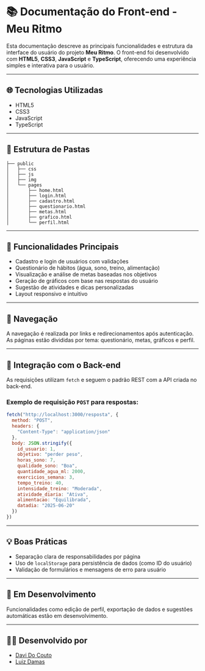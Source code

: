 # 📚 Documentação do Front-end - Meu Ritmo

Esta documentação descreve as principais funcionalidades e estrutura da interface do usuário do projeto **Meu Ritmo**. O front-end foi desenvolvido com **HTML5**, **CSS3**, **JavaScript** e **TypeScript**, oferecendo uma experiência simples e interativa para o usuário.

---

## 🌐 Tecnologias Utilizadas

* HTML5
* CSS3
* JavaScript
* TypeScript

---

## 🧭 Estrutura de Pastas

```
├── public
│   ├── css
│   ├── js
│   ├── img
│   └── pages
│       ├── home.html
│       ├── login.html
│       ├── cadastro.html
│       ├── questionario.html
│       ├── metas.html
│       ├── grafico.html
│       └── perfil.html
```

---

## 📌 Funcionalidades Principais

* Cadastro e login de usuários com validações
* Questionário de hábitos (água, sono, treino, alimentação)
* Visualização e análise de metas baseadas nos objetivos
* Geração de gráficos com base nas respostas do usuário
* Sugestão de atividades e dicas personalizadas
* Layout responsivo e intuitivo

---

## 🎨 Navegação

A navegação é realizada por links e redirecionamentos após autenticação. As páginas estão divididas por tema: questionário, metas, gráficos e perfil.

---

## 🔄 Integração com o Back-end

As requisições utilizam `fetch` e seguem o padrão REST com a API criada no back-end.

### Exemplo de requisição `POST` para respostas:

```js
fetch("http://localhost:3000/resposta", {
  method: "POST",
  headers: {
    "Content-Type": "application/json"
  },
  body: JSON.stringify({
    id_usuario: 1,
    objetivo: "perder peso",
    horas_sono: 7,
    qualidade_sono: "Boa",
    quantidade_agua_ml: 2000,
    exercicios_semana: 3,
    tempo_treino: 40,
    intensidade_treino: "Moderada",
    atividade_diaria: "Ativa",
    alimentacao: "Equilibrada",
    datadia: "2025-06-20"
  })
})
```

---

## 💡 Boas Práticas

* Separação clara de responsabilidades por página
* Uso de `localStorage` para persistência de dados (como ID do usuário)
* Validação de formulários e mensagens de erro para usuário

---

## 🚧 Em Desenvolvimento

Funcionalidades como edição de perfil, exportação de dados e sugestões automáticas estão em desenvolvimento.

---

## 👨‍💻 Desenvolvido por

* [Davi Do Couto](https://github.com/Davicouto530)
* [Luiz Damas](https://github.com/LuizDamasAmorim)

